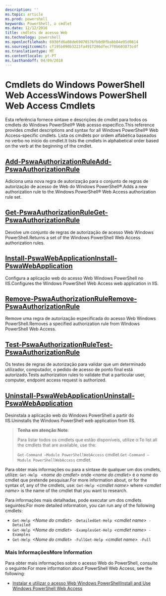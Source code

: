 ```yaml
---
description: ''
ms.topic: article
ms.prod: powershell
keywords: PowerShell, o cmdlet
ms.date: 12/12/2016
title: cmdlets de acesso Web
ms.technology: powershell
ms.openlocfilehash: 6930fd6a08de69078576fb0d0fbabb04e05d0814
ms.sourcegitcommit: cf195b090b3223fa4917206dfec7f0b603873cdf
ms.translationtype: MT
ms.contentlocale: pt-PT
ms.lasthandoff: 04/09/2018
---
```

# <a name="windows-powershell-web-access-cmdlets"></a><span data-ttu-id="7d6d5-103">Cmdlets do Windows PowerShell Web Access</span><span class="sxs-lookup"><span data-stu-id="7d6d5-103">Windows PowerShell Web Access Cmdlets</span></span>

<span data-ttu-id="7d6d5-104">Esta referência fornece sintaxe e descrições de cmdlet para todos os cmdlets do Windows PowerShell® Web acesso específico.</span><span class="sxs-lookup"><span data-stu-id="7d6d5-104">This reference provides cmdlet descriptions and syntax for all Windows PowerShell® Web Access-specific cmdlets.</span></span> <span data-ttu-id="7d6d5-105">Lista os cmdlets por ordem alfabética baseados no verbo no início do cmdlet.</span><span class="sxs-lookup"><span data-stu-id="7d6d5-105">It lists the cmdlets in alphabetical order based on the verb at the beginning of the cmdlet.</span></span>

## <a name="add-pswaauthorizationruleadd-pswaauthorizationrulemd"></a>[<span data-ttu-id="7d6d5-106">Add-PswaAuthorizationRule</span><span class="sxs-lookup"><span data-stu-id="7d6d5-106">Add-PswaAuthorizationRule</span></span>](add-pswaauthorizationrule.md)

<span data-ttu-id="7d6d5-107">Adiciona uma nova regra de autorização para o conjunto de regras de autorização de acesso de Web do Windows PowerShell®.</span><span class="sxs-lookup"><span data-stu-id="7d6d5-107">Adds a new authorization rule to the Windows PowerShell® Web Access authorization rule set.</span></span>

## <a name="get-pswaauthorizationruleget-pswaauthorizationrulemd"></a>[<span data-ttu-id="7d6d5-108">Get-PswaAuthorizationRule</span><span class="sxs-lookup"><span data-stu-id="7d6d5-108">Get-PswaAuthorizationRule</span></span>](get-pswaauthorizationrule.md)

<span data-ttu-id="7d6d5-109">Devolve um conjunto de regras de autorização de acesso Web Windows PowerShell.</span><span class="sxs-lookup"><span data-stu-id="7d6d5-109">Returns a set of the Windows PowerShell Web Access authorization rules.</span></span>

## <a name="install-pswawebapplicationinstall-pswawebapplicationmd"></a>[<span data-ttu-id="7d6d5-110">Install-PswaWebApplication</span><span class="sxs-lookup"><span data-stu-id="7d6d5-110">Install-PswaWebApplication</span></span>](install-pswawebapplication.md)

<span data-ttu-id="7d6d5-111">Configura a aplicação web do acesso Web Windows PowerShell no IIS.</span><span class="sxs-lookup"><span data-stu-id="7d6d5-111">Configures the Windows PowerShell Web Access web application in IIS.</span></span>

## <a name="remove-pswaauthorizationruleremove-pswaauthorizationrulemd"></a>[<span data-ttu-id="7d6d5-112">Remove-PswaAuthorizationRule</span><span class="sxs-lookup"><span data-stu-id="7d6d5-112">Remove-PswaAuthorizationRule</span></span>](remove-pswaauthorizationrule.md)

<span data-ttu-id="7d6d5-113">Remove uma regra de autorização especificada do acesso Web Windows PowerShell.</span><span class="sxs-lookup"><span data-stu-id="7d6d5-113">Removes a specified authorization rule from Windows PowerShell Web Access.</span></span>

## <a name="test-pswaauthorizationruletest-pswaauthorizationrulemd"></a>[<span data-ttu-id="7d6d5-114">Test-PswaAuthorizationRule</span><span class="sxs-lookup"><span data-stu-id="7d6d5-114">Test-PswaAuthorizationRule</span></span>](test-pswaauthorizationrule.md)

<span data-ttu-id="7d6d5-115">Os testes de regras de autorização para validar que um determinado utilizador, computador, o pedido de acesso de ponto final está autorizado.</span><span class="sxs-lookup"><span data-stu-id="7d6d5-115">Tests authorization rules to validate that a particular user, computer, endpoint access request is authorized.</span></span>

## <a name="uninstall-pswawebapplicationuninstall-pswawebapplicationmd"></a>[<span data-ttu-id="7d6d5-116">Uninstall-PswaWebApplication</span><span class="sxs-lookup"><span data-stu-id="7d6d5-116">Uninstall-PswaWebApplication</span></span>](uninstall-pswawebapplication.md)

<span data-ttu-id="7d6d5-117">Desinstala a aplicação web do Windows PowerShell a partir do IIS.</span><span class="sxs-lookup"><span data-stu-id="7d6d5-117">Uninstalls the Windows PowerShell web application from IIS.</span></span>

><span data-ttu-id="7d6d5-118">**Tenha em atenção**:</span><span class="sxs-lookup"><span data-stu-id="7d6d5-118">**Note**:</span></span>
>
><span data-ttu-id="7d6d5-119">Para listar todos os cmdlets que estão disponíveis, utilize o:</span><span class="sxs-lookup"><span data-stu-id="7d6d5-119">To list all the cmdlets that are available, use the:</span></span>
>
> <span data-ttu-id="7d6d5-120">`Get-Command –Module PowerShellWebAccess` cmdlet.</span><span class="sxs-lookup"><span data-stu-id="7d6d5-120">`Get-Command –Module PowerShellWebAccess` cmdlet.</span></span>

<span data-ttu-id="7d6d5-121">Para obter mais informações ou para a sintaxe de qualquer um dos cmdlets, utilize: `Get-Help ` *&lt;nome do cmdlet&gt;* onde *&lt;nome do cmdlet&gt;* é o nome do cmdlet que pretende pesquisar.</span><span class="sxs-lookup"><span data-stu-id="7d6d5-121">For more information about, or for the syntax of, any of the cmdlets, use: `Get-Help `*&lt;cmdlet name&gt;* where *&lt;cmdlet name&gt;* is the name of the cmdlet that you want to research.</span></span>

<span data-ttu-id="7d6d5-122">Para informações mais detalhadas, pode executar um dos cmdlets seguintes:</span><span class="sxs-lookup"><span data-stu-id="7d6d5-122">For more detailed information, you can run any of the following cmdlets:</span></span>

- <span data-ttu-id="7d6d5-123">`Get-Help `*&lt;Nome do cmdlet&gt;*` -Detailed`</span><span class="sxs-lookup"><span data-stu-id="7d6d5-123">`Get-Help `*&lt;cmdlet name&gt;*` -Detailed`</span></span>
- <span data-ttu-id="7d6d5-124">`Get-Help `*&lt;Nome do cmdlet&gt;*` -Examples`</span><span class="sxs-lookup"><span data-stu-id="7d6d5-124">`Get-Help `*&lt;cmdlet name&gt;*` -Examples`</span></span>
- <span data-ttu-id="7d6d5-125">`Get-Help `*&lt;Nome do cmdlet&gt;*` -Full`</span><span class="sxs-lookup"><span data-stu-id="7d6d5-125">`Get-Help `*&lt;cmdlet name&gt;*` -Full`</span></span>

### <a name="more-information"></a><span data-ttu-id="7d6d5-126">Mais Informações</span><span class="sxs-lookup"><span data-stu-id="7d6d5-126">More Information</span></span>

<span data-ttu-id="7d6d5-127">Para obter mais informações sobre o acesso Web do PowerShell, consulte o seguinte:</span><span class="sxs-lookup"><span data-stu-id="7d6d5-127">For more information about PowerShell Web Access, see the following:</span></span>

- [<span data-ttu-id="7d6d5-128">Instalar e utilizar o acesso Web Windows PowerShell</span><span class="sxs-lookup"><span data-stu-id="7d6d5-128">Install and Use Windows PowerShell Web Access</span></span>](../install-and-use-windows-powershell-web-access.md)